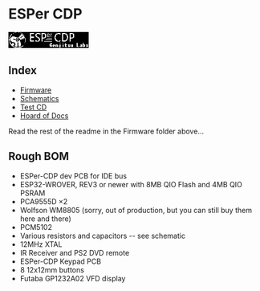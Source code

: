 # ESPer CDP

![logo](logo.png)

## Index

* [Firmware](firm)
* [Schematics](sch)
* [Test CD](test-suite)
* [Hoard of Docs](reference)

Read the rest of the readme in the Firmware folder above...

## Rough BOM

* ESPer-CDP dev PCB for IDE bus
* ESP32-WROVER, REV3 or newer with 8MB QIO Flash and 4MB QIO PSRAM
* PCA9555D ×2
* Wolfson WM8805 (sorry, out of production, but you can still buy them here and there)
* PCM5102
* Various resistors and capacitors -- see schematic
* 12MHz XTAL
* IR Receiver and PS2 DVD remote
* ESPer-CDP Keypad PCB
* 8 12x12mm buttons
* Futaba GP1232A02 VFD display